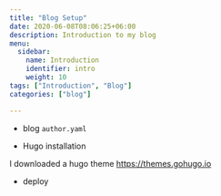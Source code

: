 ```yaml
---
title: "Blog Setup"
date: 2020-06-08T08:06:25+06:00
description: Introduction to my blog
menu:
  sidebar:
    name: Introduction
    identifier: intro
    weight: 10
tags: ["Introduction", "Blog"]
categories: ["blog"]

---
```



- blog `author.yaml` 

- Hugo installation

I downloaded a hugo theme 
https://themes.gohugo.io


- deploy